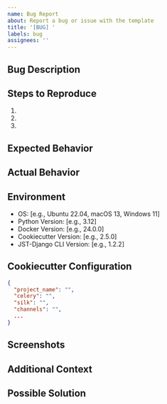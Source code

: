 ```yaml
---
name: Bug Report
about: Report a bug or issue with the template
title: '[BUG] '
labels: bug
assignees: ''
---
```


## Bug Description
<!-- Provide a clear and concise description of the bug -->

## Steps to Reproduce
1. 
2. 
3. 

## Expected Behavior
<!-- What should happen -->

## Actual Behavior
<!-- What actually happens -->

## Environment
- OS: [e.g., Ubuntu 22.04, macOS 13, Windows 11]
- Python Version: [e.g., 3.12]
- Docker Version: [e.g., 24.0.0]
- Cookiecutter Version: [e.g., 2.5.0]
- JST-Django CLI Version: [e.g., 1.2.2]

## Cookiecutter Configuration
```json
{
  "project_name": "",
  "celery": "",
  "silk": "",
  "channels": "",
  ...
}
```

## Screenshots
<!-- If applicable, add screenshots -->

## Additional Context
<!-- Any other information about the problem -->

## Possible Solution
<!-- Optional: suggest a fix or reason for the bug -->

